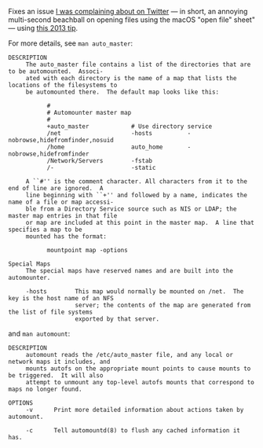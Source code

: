 Fixes an issue [I was complaining about on Twitter](https://twitter.com/wincent/status/1263422686174351363) — in short, an annoying multi-second beachball on opening files using the macOS "open file" sheet" — using [this 2013 tip](https://osxdaily.com/2013/11/24/slow-open-save-dialog-problem-mac-os-x/).

For more details, see `man auto_master`:

```
DESCRIPTION
     The auto_master file contains a list of the directories that are to be automounted.  Associ-
     ated with each directory is the name of a map that lists the locations of the filesystems to
     be automounted there.  The default map looks like this:

           #
           # Automounter master map
           #
           +auto_master            # Use directory service
           /net                    -hosts          -nobrowse,hidefromfinder,nosuid
           /home                   auto_home       -nobrowse,hidefromfinder
           /Network/Servers        -fstab
           /-                      -static

     A ``#'' is the comment character. All characters from it to the end of line are ignored.  A
     line beginning with ``+'' and followed by a name, indicates the name of a file or map accessi-
     ble from a Directory Service source such as NIS or LDAP; the master map entries in that file
     or map are included at this point in the master map.  A line that specifies a map to be
     mounted has the format:

           mountpoint map -options

Special Maps
     The special maps have reserved names and are built into the automounter.

     -hosts        This map would normally be mounted on /net.  The key is the host name of an NFS
                   server; the contents of the map are generated from the list of file systems
                   exported by that server.
```

and `man automount`:

```
DESCRIPTION
     automount reads the /etc/auto_master file, and any local or network maps it includes, and
     mounts autofs on the appropriate mount points to cause mounts to be triggered.  It will also
     attempt to unmount any top-level autofs mounts that correspond to maps no longer found.

OPTIONS
     -v      Print more detailed information about actions taken by automount.

     -c      Tell automountd(8) to flush any cached information it has.
```

